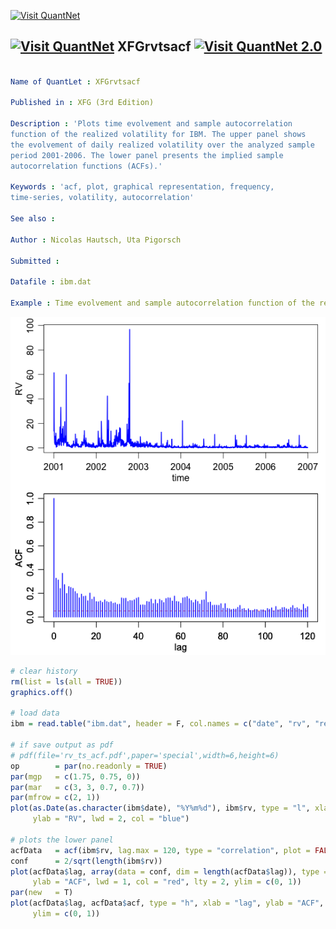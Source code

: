 
[<img src="https://github.com/QuantLet/Styleguide-and-Validation-procedure/blob/master/pictures/banner.png" alt="Visit QuantNet">](http://quantlet.de/index.php?p=info)

## [<img src="https://github.com/QuantLet/Styleguide-and-Validation-procedure/blob/master/pictures/qloqo.png" alt="Visit QuantNet">](http://quantlet.de/) **XFGrvtsacf** [<img src="https://github.com/QuantLet/Styleguide-and-Validation-procedure/blob/master/pictures/QN2.png" width="60" alt="Visit QuantNet 2.0">](http://quantlet.de/d3/ia)

```yaml

Name of QuantLet : XFGrvtsacf

Published in : XFG (3rd Edition)

Description : 'Plots time evolvement and sample autocorrelation 
function of the realized volatility for IBM. The upper panel shows 
the evolvement of daily realized volatility over the analyzed sample 
period 2001-2006. The lower panel presents the implied sample 
autocorrelation functions (ACFs).'

Keywords : 'acf, plot, graphical representation, frequency, 
time-series, volatility, autocorrelation'

See also : 

Author : Nicolas Hautsch, Uta Pigorsch

Submitted :

Datafile : ibm.dat

Example : Time evolvement and sample autocorrelation function of the realized volatility for IBM.

```

![Picture1](XFGrvtsacf.png)


```r
# clear history
rm(list = ls(all = TRUE))
graphics.off()

# load data
ibm = read.table("ibm.dat", header = F, col.names = c("date", "rv", "returns"))

# if save output as pdf
# pdf(file='rv_ts_acf.pdf',paper='special',width=6,height=6)
op        = par(no.readonly = TRUE)
par(mgp   = c(1.75, 0.75, 0))
par(mar   = c(3, 3, 0.7, 0.7))
par(mfrow = c(2, 1))
plot(as.Date(as.character(ibm$date), "%Y%m%d"), ibm$rv, type = "l", xlab = "time", 
     ylab = "RV", lwd = 2, col = "blue")

# plots the lower panel
acfData   = acf(ibm$rv, lag.max = 120, type = "correlation", plot = FALSE)
conf      = 2/sqrt(length(ibm$rv))
plot(acfData$lag, array(data = conf, dim = length(acfData$lag)), type = "l", xlab = "lag", 
     ylab = "ACF", lwd = 1, col = "red", lty = 2, ylim = c(0, 1))
par(new   = T)
plot(acfData$lag, acfData$acf, type = "h", xlab = "lag", ylab = "ACF", lwd = 2, col = "blue", 
     ylim = c(0, 1)) 

```

